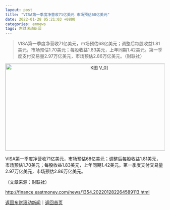 ```yaml
---
layout: post
title: "VISA第一季度净营收71亿美元 市场预估68亿美元"
date: 2022-01-28 05:21:03 +0800
categories: emnews
tags: 东财滚动新闻
---
```

> VISA第一季度净营收71亿美元，市场预估68亿美元；调整后每股收益1.81美元，市场预估1.70美元；每股收益1.83美元，上年同期1.42美元。第一季度支付交易量2.97万亿美元，市场预估2.86万亿美元。（财联社）

<!-- EM_StockImg_Start --><p style="text-align:center;"><a href="http://quote.eastmoney.com/unify/r/106.V" data-code="V|106|7" data-code2="V|106|1|" class="EmImageRemark" target="_blank"><img src="https://webquoteklinepic.eastmoney.com/GetPic.aspx?nid=106.V&imageType=k&token=28dfeb41d35cc81d84b4664d7c23c49f&at=1" border="0" alt="K图 V_0]" data-code="K V|106|7" data-code2="K V|106|1|" style="border:#d1d1d1 1px solid;" width="578" height="276" /></a></p><!-- EM_StockImg_End --><p>VISA第一季度净营收71亿美元，市场预估68亿美元；调整后每股收益1.81美元，市场预估1.70美元；每股收益1.83美元，上年同期1.42美元。第一季度支付交易量2.97万亿美元，市场预估2.86万亿美元。</p><p class="em_media">（文章来源：财联社）</p>

<http://finance.eastmoney.com/news/1354,202201282264589113.html>

[返回东财滚动新闻](//finews.withounder.com/emnews/)｜[返回首页](//finews.withounder.com/)